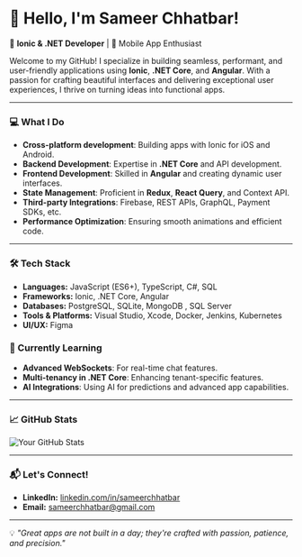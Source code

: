 # 👋 Hello, I'm Sameer Chhatbar!

🚀 **Ionic & .NET Developer** | 📱 Mobile App Enthusiast

Welcome to my GitHub! I specialize in building seamless, performant, and user-friendly applications using **Ionic**, **.NET Core**, and **Angular**. With a passion for crafting beautiful interfaces and delivering exceptional user experiences, I thrive on turning ideas into functional apps.

---

### 💻 What I Do
- **Cross-platform development**: Building apps with Ionic for iOS and Android.
- **Backend Development**: Expertise in **.NET Core** and API development.
- **Frontend Development**: Skilled in **Angular** and creating dynamic user interfaces.
- **State Management**: Proficient in **Redux**, **React Query**, and Context API.
- **Third-party Integrations**: Firebase, REST APIs, GraphQL, Payment SDKs, etc.
- **Performance Optimization**: Ensuring smooth animations and efficient code.

---

### 🛠️ Tech Stack
- **Languages:** JavaScript (ES6+), TypeScript, C#, SQL
- **Frameworks:** Ionic, .NET Core, Angular
- **Databases:** PostgreSQL, SQLite, MongoDB , SQL Server
- **Tools & Platforms:** Visual Studio, Xcode, Docker, Jenkins, Kubernetes
- **UI/UX:** Figma


### 🌱 Currently Learning
- **Advanced WebSockets**: For real-time chat features.
- **Multi-tenancy in .NET Core**: Enhancing tenant-specific features.
- **AI Integrations**: Using AI for predictions and advanced app capabilities.

---

### 📈 GitHub Stats
![Your GitHub Stats](https://github-readme-stats.vercel.app/api?username=schhatbar&show_icons=true&theme=radical)

---

### 📬 Let's Connect!
- **LinkedIn:** [linkedin.com/in/sameerchhatbar](https://www.linkedin.com/in/sameerchhatbar)
- **Email:** sameerchhatbar@gmail.com

---

💡 *"Great apps are not built in a day; they're crafted with passion, patience, and precision."*

